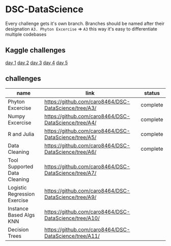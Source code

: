 # DSC-DataScience
Every challenge gets it's own branch. 
Branches should be named after their designation `A3. Phyton Excercise` => `A3`
this way it's easy to differentiate multiple codebases

## Kaggle challenges
[day 1](https://www.kaggle.com/carolinawehrmann/data-cleaning-challenge-handling-missing-values)
[day 2](https://www.kaggle.com/carolinawehrmann/data-cleaning-challenge-scale-and-normalize-data)
[day 3](https://www.kaggle.com/carolinawehrmann/data-cleaning-challenge-parsing-dates)
[day 4](https://www.kaggle.com/carolinawehrmann/data-cleaning-challenge-character-encodings)
[day 5](https://www.kaggle.com/carolinawehrmann/data-cleaning-challenge-inconsistent-data-entry)


## challenges

name | link | status
--- | --- | ---
Phyton Excercise | https://github.com/caro8464/DSC-DataScience/tree/A3/ | complete
Numpy Excercise | https://github.com/caro8464/DSC-DataScience/tree/A4/ | complete
R and Julia | https://github.com/caro8464/DSC-DataScience/tree/A5/ | complete
Data Cleaning | https://github.com/caro8464/DSC-DataScience/tree/A6/ | complete
Tool Supported Data Cleaning | https://github.com/caro8464/DSC-DataScience/tree/A7/ | 
Logistic Regression Exercise | https://github.com/caro8464/DSC-DataScience/tree/A9/ | 
Instance Based Algs KNN | https://github.com/caro8464/DSC-DataScience/tree/A10/ | 
Decision Trees | https://github.com/caro8464/DSC-DataScience/tree/A11/ | 

